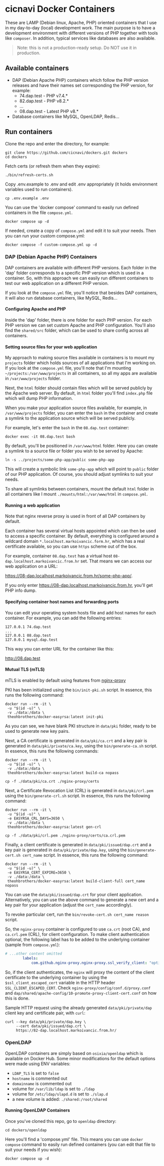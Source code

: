 
# cicnavi Docker Containers

These are LAMP (Debian linux, Apache, PHP) oriented containers that I use in
my day-to-day (local) development work. The main purpose is to have a
development environment with different versions of PHP together with tools like
`composer`. In addition, typical services like databases are also available.

> Note: this is not a production-ready setup. Do NOT use it in production.

## Available containers

- DAP (Debian Apache PHP) containers which follow the PHP version releases
and have their names set corresponding the
  PHP version, for example:
    - 74.dap.test - PHP v7.4.*
    - 82.dap.test - PHP v8.2.*
    - ...
    - 08.dap.test - Latest PHP v8.*
- Database containers like MySQL, OpenLDAP, Redis...

## Run containers

Clone the repo and enter the directory, for example:

```shell
git clone https://github.com/cicnavi/dockers.git dockers
cd dockers
```

Fetch certs (or refresh them when they expire):

```shell
./bin/refresh-certs.sh
```

Copy .env.example to .env and edit .env appropriately (it holds environment
variables used to run containers). 

```shell
cp .env.example .env
```

You can use the 'docker compose' command to easily run defined containers in
the file `compose.yml`. 

```shell
docker compose up -d
```

If needed, create a copy of `compose.yml` and edit it to suit your needs. Then
you can run your custom compose.yml:

```shell
docker compose -f custom-compose.yml up -d
```

### DAP (Debian Apache PHP) Containers

DAP containers are available with different PHP versions. Each folder in the
'dap' folder corresponds to a specific PHP version which is used in a container.
So, with this approach we can easily run different containers to test our web
application on a different PHP version.

If you look at the `compose.yml` file, you'll notice that besides DAP
containers, it will also run database containers, like MySQL, Redis... 

#### Configuring Apache and PHP

Inside the 'dap' folder, there is one folder for each PHP version. For each PHP
version we can set custom Apache and PHP configuration. You'll also find the
`shared/src` folder, which can be used to share config across all containers.

#### Setting source files for your web application

My approach to making source files available in containers is to mount my
`projects` folder which holds sources of all applications that I'm working on.
If you look at the `compose.yml` file, you'll note that I'm mounting
`~/projects:/var/www/projects` in all containers, so all my apps are available
in `/var/www/projects` folder.

Next, the `html` folder should contain files which will be served publicly by
the Apache web server. By default, in `html` folder you'll find `index.php`
file which will dump PHP information.

When you make your application source files available, for example, in
`/var/www/projects` folder, you can enter the `bash` in the container and create
a symlink to the application source which will be served publicly.

For example, let's enter the `bash` in the `08.dap.test` container:

```shell
docker exec -it 08.dap.test bash
```

By default, you'll be positioned in `/var/www/html` folder. Here you can create
a symlink to a source file or folder you wish to be served by Apache:

```shell
ln -s ../projects/some-php-app/public some-php-app
```

This will create a symbolic link `some-php-app` which will point to `public`
folder of our PHP application. Of course, you should adjust symlinks to suit
your needs.

To share all symlinks between containers, mount the default `html` folder in
all containers like I mount `./mounts/html:/var/www/html` in `compose.yml`.

#### Running a web application

Note that nginx reverse proxy is used in front of all DAP containers by default.

Each container has several virtual hosts appointed which can then be used to
access a specific container. By default, everything is configured around a
wildcard domain `*.localhost.markoivancic.form.hr`, which has a real certificate
available, so you can use `https` scheme out of the box.

For example, container `08.dap.test` has a virtual host
`08-dap.localhost.markoivancic.from.hr` set. That means we can access our web
application on a URL:

https://08-dap.localhost.markoivancic.from.hr/some-php-app/.

If you only enter https://08-dap.localhost.markoivancic.from.hr, you'll get PHP
info dump.

#### Specifying container host names and forwarding ports

You can edit your operating system hosts file and add host names for each
container. For example, you can add the following entries:

```
127.0.0.1 74.dap.test
...
127.0.0.1 08.dap.test
127.0.0.1 mysql.dap.test
```

This way you can enter URL for the container like this: 

http://08.dap.test

#### Mutual TLS (mTLS)

mTLS is enabled by default using features from
[nginx-proxy](https://github.com/nginx-proxy/nginx-proxy/wiki/mTLS-client-side-certificate-authentication)

PKI has been initialized using the `bin/init-pki.sh` script. In essence, this
runs the following command:

```shell
docker run --rm -it \
 -u "$(id -u)" \
 -v ./data:/data \
 theohbrothers/docker-easyrsa:latest init-pki
```

As you can see, we have blank PKI structure in `data/pki` folder, ready to be
used to generate new key pairs.

Next, a CA certificate is generated in `data/pki/ca.crt` and a key pair is
generated in `data/pki/private/ca.key`, using the `bin/generate-ca.sh` script.
In essence, this runs the following commands:

```shell
docker run --rm -it \
 -u "$(id -u)" \
 -v ./data:/data \
 theohbrothers/docker-easyrsa:latest build-ca nopass
 
cp -f ./data/pki/ca.crt ./nginx-proxy/certs
```

Next, a Certificate Revocation List (CRL) is generated in
`data/pki/crl.pem` using the `bin/generate-crl.sh` script. In essence, this
runs the following command:

```shell
docker run --rm -it \
 -u "$(id -u)" \
 -e EASYRSA_CRL_DAYS=3650 \
 -v ./data:/data \
 theohbrothers/docker-easyrsa:latest gen-crl
 
cp -f ./data/pki/crl.pem ./nginx-proxy/certs/ca.crl.pem
```

Finally, a client certificate is generated in `data/pki/issued/dap.crt` and a
key pair is generated in `data/pki/private/dap.key`, using the
`bin/generate-cert.sh cert_name` script. In essence, this runs the following
command:

```shell
docker run --rm -it \
 -u "$(id -u)" \
 -e EASYRSA_CERT_EXPIRE=3650 \
 -v ./data:/data \
 theohbrothers/docker-easyrsa:latest build-client-full cert_name nopass
```

You can use the `data/pki/issued/dap.crt` for your client application.
Alternatively, you can use the above command to generate a new cert and a key
pair for your application (adjust the `cert_name` accordingly).

To revoke particular cert, run the `bin/revoke-cert.sh cert_name reason` script.

So, the `nginx-proxy` container is configured to use `ca.crt` (root CA), 
and `ca.crl.pem` (CRL), for client configuration. To make client authentication
optional, the following label has to be added to the underlying container
(sample from `compose.yml`):

```yaml
# ...other content omitted
        labels:
            com.github.nginx-proxy.nginx-proxy.ssl_verify_client: "optional"
```

So, if the client authenticates, the `nginx` will proxy the content of the
client certificate to the underlying container by using the
`$ssl_client_escaped_cert` variable in the HTTP header
`SSL_CLIENT_ESCAPED_CERT`. Check `nginx-proxy/config/conf.d/proxy.conf` and
`dap/shared/apache-config/10-promote-proxy-client-cert.conf` on how this is
done.

Sample HTTP request using the already generated `data/pki/private/dap` client
key and certificate pair, with `curl`:

```shell
curl --key data/pki/private/dap.key \
     --cert data/pki/issued/dap.crt \
     https://82-dap.localhost.markoivancic.from.hr/
```

### OpenLDAP

OpenLDAP containers are simply based on `osixia/openldap` which is available
on Docker Hub.  Some minor modifications for the default options were made using
ENV variables:
- `LDAP_TLS` is set to `false`
- `hostname` is commented out
- `domainname` is commented out
- volume for `/var/lib/ldap` is set to `./ldap`
- volume for `/etc/ldap/slapd.d` is set to `./slap.d`
- a new volume is added: `./shared:/root/shared`  

#### Running OpenLDAP Containers
Once you've cloned this repo, go to `openldap` directory:

```shell
cd dockers/openldap
```

Here you'll find a 'compose.yml' file. This means you can use
`docker compose` command to easily run defined containers (you can edit that
file to suit your needs if you wish):

```shell
docker compose up -d
```
